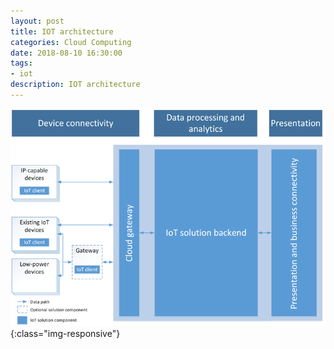 ```yaml
---
layout: post
title: IOT architecture 
categories: Cloud Computing
date: 2018-08-10 16:30:00
tags:
- iot
description: IOT architecture 
---
```


![Azure](/img/AzureIOT/azure_iot_architecture.jpg){:class="img-responsive"}              

